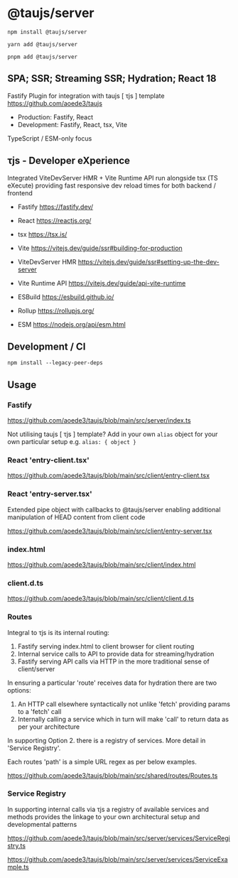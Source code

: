 # @taujs/server

`npm install @taujs/server`

`yarn add @taujs/server`

`pnpm add @taujs/server`

## SPA; SSR; Streaming SSR; Hydration; React 18

Fastify Plugin for integration with taujs [ τjs ] template https://github.com/aoede3/taujs

- Production: Fastify, React
- Development: Fastify, React, tsx, Vite

TypeScript / ESM-only focus

## τjs - Developer eXperience

Integrated ViteDevServer HMR + Vite Runtime API run alongside tsx (TS eXecute) providing fast responsive dev reload times for both backend / frontend

- Fastify https://fastify.dev/
- React https://reactjs.org/
- tsx https://tsx.is/
- Vite https://vitejs.dev/guide/ssr#building-for-production

- ViteDevServer HMR https://vitejs.dev/guide/ssr#setting-up-the-dev-server
- Vite Runtime API https://vitejs.dev/guide/api-vite-runtime
- ESBuild https://esbuild.github.io/
- Rollup https://rollupjs.org/
- ESM https://nodejs.org/api/esm.html

## Development / CI

`npm install --legacy-peer-deps`

## Usage

### Fastify

https://github.com/aoede3/taujs/blob/main/src/server/index.ts

Not utilising taujs [ τjs ] template? Add in your own `alias` object for your own particular setup e.g. `alias: { object }`

### React 'entry-client.tsx'

https://github.com/aoede3/taujs/blob/main/src/client/entry-client.tsx

### React 'entry-server.tsx'

Extended pipe object with callbacks to @taujs/server enabling additional manipulation of HEAD content from client code

https://github.com/aoede3/taujs/blob/main/src/client/entry-server.tsx

### index.html

https://github.com/aoede3/taujs/blob/main/src/client/index.html

### client.d.ts

https://github.com/aoede3/taujs/blob/main/src/client/client.d.ts

### Routes

Integral to τjs is its internal routing:

1. Fastify serving index.html to client browser for client routing
2. Internal service calls to API to provide data for streaming/hydration
3. Fastify serving API calls via HTTP in the more traditional sense of client/server

In ensuring a particular 'route' receives data for hydration there are two options:

1. An HTTP call elsewhere syntactically not unlike 'fetch' providing params to a 'fetch' call
2. Internally calling a service which in turn will make 'call' to return data as per your architecture

In supporting Option 2. there is a registry of services. More detail in 'Service Registry'.

Each routes 'path' is a simple URL regex as per below examples.

https://github.com/aoede3/taujs/blob/main/src/shared/routes/Routes.ts

### Service Registry

In supporting internal calls via τjs a registry of available services and methods provides the linkage to your own architectural setup and developmental patterns

https://github.com/aoede3/taujs/blob/main/src/server/services/ServiceRegistry.ts

https://github.com/aoede3/taujs/blob/main/src/server/services/ServiceExample.ts
